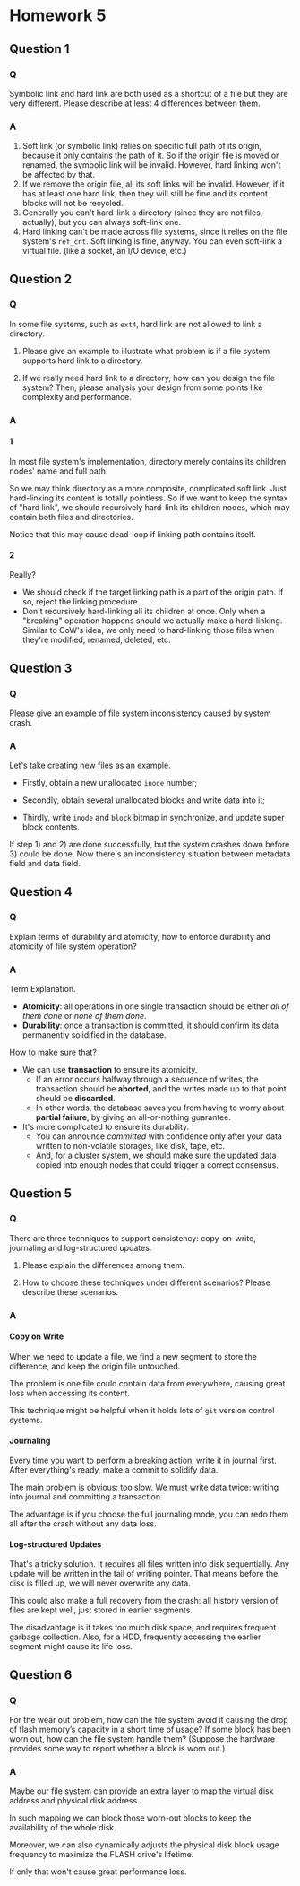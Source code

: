# Homework 5

## Question 1

### Q

Symbolic link and hard link are both used as a shortcut of a file but they are very different. Please describe at least 4 differences between them.

### A

1. Soft link (or symbolic link) relies on specific full path of its origin, because it only contains the path of it. So if the origin file is moved or renamed, the symbolic link will be invalid. However, hard linking won't be affected by that.
2. If we remove the origin file, all its soft links will be invalid. However, if it has at least one hard link, then they will still be fine and its content blocks will not be recycled.
3. Generally you can't hard-link a directory (since they are not files, actually), but you can always soft-link one.
4. Hard linking can't be made across file systems, since it relies on the file system's `ref_cnt`. Soft linking is fine, anyway. You can even soft-link a virtual file. (like a socket, an I/O device, etc.)

## Question 2

### Q

In some file systems, such as `ext4`, hard link are not allowed to link a directory. 

1. Please give an example to illustrate what problem is if a file system supports hard link to a directory.

2. If we really need hard link to a directory, how can you design the file system? Then, please analysis your design from some points like complexity and performance.

### A

#### 1

In most file system's implementation, directory merely contains its children nodes' name and full path.

So we may think directory as a more composite, complicated soft link. Just hard-linking its content is totally pointless. So if we want to keep the syntax of "hard link", we should recursively hard-link its children nodes, which may contain both files and directories.

Notice that this may cause dead-loop if linking path contains itself.

#### 2

Really?

* We should check if the target linking path is a part of the origin path. If so, reject the linking procedure.
* Don't recursively hard-linking all its children at once. Only when a "breaking" operation happens should we actually make a hard-linking. Similar to CoW's idea, we only need to hard-linking those files when they're modified, renamed, deleted, etc.

## Question 3

### Q

Please give an example of file system inconsistency caused by system crash.

### A

Let's take creating new files as an example.

* Firstly, obtain a new unallocated `inode` number;

* Secondly, obtain several unallocated blocks and write data into it;

* Thirdly, write `inode` and `block` bitmap in synchronize, and update super block contents.

If step 1) and 2) are done successfully, but the system crashes down before 3) could be done. Now there's an inconsistency situation between metadata field and data field.

## Question 4

### Q

Explain terms of durability and atomicity, how to enforce durability and atomicity of file system operation?

### A

Term Explanation.

* **Atomicity**: all operations in one single transaction should be either *all of them done* or *none of them done*.
* **Durability**: once a transaction is committed, it should confirm its data permanently solidified in the database.

How to make sure that?

* We can use **transaction** to ensure its atomicity.
	* If an error occurs halfway through a sequence of writes, the transaction should be **aborted**, and the writes made up to that point should be **discarded**.
	* In other words, the database saves you from having to worry about **partial failure**, by giving an all-or-nothing guarantee.
* It's more complicated to ensure its durability.
	* You can announce *committed* with confidence only after your data written to non-volatile storages, like disk, tape, etc.
	* And, for a cluster system, we should make sure the updated data copied into enough nodes that could trigger a correct consensus.

## Question 5

### Q

There are three techniques to support consistency: copy-on-write, journaling and log-structured updates.

1. Please explain the differences among them. 

2. How to choose these techniques under different scenarios? Please describe these scenarios.

### A

#### Copy on Write

When we need to update a file, we find a new segment to store the difference, and keep the origin file untouched.

The problem is one file could contain data from everywhere, causing great loss when accessing its content.

This technique might be helpful when it holds lots of `git` version control systems.

#### Journaling

Every time you want to perform a breaking action, write it in journal first. After everything's ready, make a commit to solidify data.

The main problem is obvious: too slow. We must write data twice: writing into journal and committing a transaction.

The advantage is if you choose the full journaling mode, you can redo them all after the crash without any data loss.

#### Log-structured Updates

That's a tricky solution. It requires all files written into disk sequentially. Any update will be written in the tail of writing pointer. That means before the disk is filled up, we will never overwrite any data.

This could also make a full recovery from the crash: all history version of files are kept well, just stored in earlier segments.

The disadvantage is it takes too much disk space, and requires frequent garbage collection. Also, for a HDD, frequently accessing the earlier segment might cause its life loss.

## Question 6

### Q

For the wear out problem, how can the file system avoid it causing the drop of flash memory’s capacity in a short time of usage? If some block has been worn out, how can the file system handle them? (Suppose the hardware provides some way to report whether a block is worn out.)

### A

Maybe our file system can provide an extra layer to map the virtual disk address and physical disk address.

In such mapping we can block those worn-out blocks to keep the availability of the whole disk.

Moreover, we can also dynamically adjusts the physical disk block usage frequency to maximize the FLASH drive's lifetime.

If only that won't cause great performance loss.